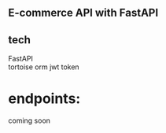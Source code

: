  ## E-commerce API with FastAPI 


## tech
FastAPI \
tortoise orm
jwt token

# endpoints:

coming soon
